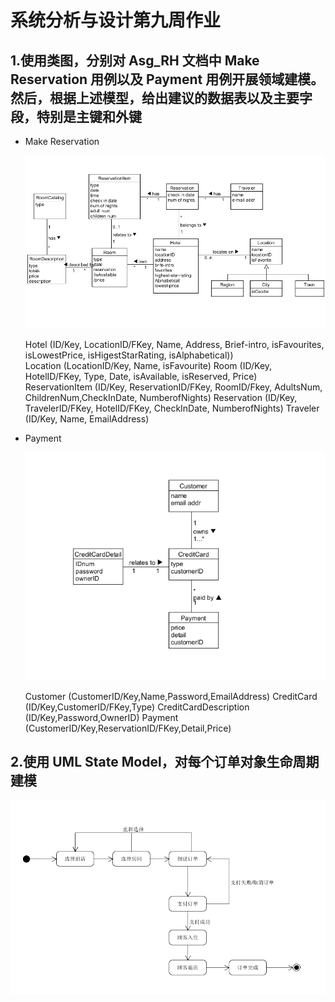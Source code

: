 ﻿# 系统分析与设计第九周作业

## 1.使用类图，分别对 Asg_RH 文档中 Make Reservation 用例以及 Payment 用例开展领域建模。然后，根据上述模型，给出建议的数据表以及主要字段，特别是主键和外键

 - Make Reservation

    ![1][1]
        
    Hotel (ID/Key, LocationID/FKey, Name, Address, Brief-intro, isFavourites, isLowestPrice, isHigestStarRating, isAlphabetical))    
    Location (LocationID/Key, Name, isFavourite)
    Room (ID/Key, HotelID/FKey, Type, Date, isAvailable, isReserved, Price)
    ReservationItem (ID/Key, ReservationID/FKey, RoomID/Fkey, AdultsNum, ChildrenNum,CheckInDate, NumberofNights)
    Reservation (ID/Key, TravelerID/FKey, HotelID/FKey, CheckInDate, NumberofNights)
    Traveler (ID/Key, Name, EmailAddress)    
 - Payment
    
    ![2][2]
   
    Customer (CustomerID/Key,Name,Password,EmailAddress)
    CreditCard (ID/Key,CustomerID/FKey,Type)
    CreditCardDescription (ID/Key,Password,OwnerID)
    Payment (CustomerID/Key,ReservationID/FKey,Detail,Price)

## 2.使用 UML State Model，对每个订单对象生命周期建模

 ![3][3]





 


  [1]: https://github.com/Derryyan/swasd-hw9/raw/master/1.png
  [2]: https://github.com/Derryyan/swasd-hw9/raw/master/2.png
  [3]: https://github.com/Derryyan/swasd-hw9/raw/master/3.png